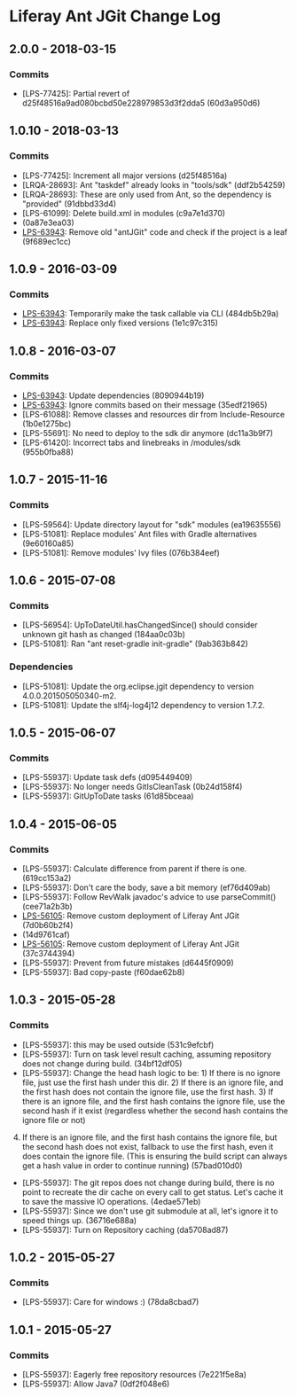 # Liferay Ant JGit Change Log

## 2.0.0 - 2018-03-15

### Commits
- [LPS-77425]: Partial revert of d25f48516a9ad080bcbd50e228979853d3f2dda5
(60d3a950d6)

## 1.0.10 - 2018-03-13

### Commits
- [LPS-77425]: Increment all major versions (d25f48516a)
- [LRQA-28693]: Ant "taskdef" already looks in "tools/sdk" (ddf2b54259)
- [LRQA-28693]: These are only used from Ant, so the dependency is "provided"
(91dbbd33d4)
- [LPS-61099]: Delete build.xml in modules (c9a7e1d370)
- [LPS-63943]: Revert "LPS-63943 Temporarily make the task callable via CLI"
(0a87e3ea03)
- [LPS-63943]: Remove old "antJGit" code and check if the project is a leaf
(9f689ec1cc)

## 1.0.9 - 2016-03-09

### Commits
- [LPS-63943]: Temporarily make the task callable via CLI (484db5b29a)
- [LPS-63943]: Replace only fixed versions (1e1c97c315)

## 1.0.8 - 2016-03-07

### Commits
- [LPS-63943]: Update dependencies (8090944b19)
- [LPS-63943]: Ignore commits based on their message (35edf21965)
- [LPS-61088]: Remove classes and resources dir from Include-Resource
(1b0e1275bc)
- [LPS-55691]: No need to deploy to the sdk dir anymore (dc11a3b9f7)
- [LPS-61420]: Incorrect tabs and linebreaks in /modules/sdk (955b0fba88)

## 1.0.7 - 2015-11-16

### Commits
- [LPS-59564]: Update directory layout for "sdk" modules (ea19635556)
- [LPS-51081]: Replace modules' Ant files with Gradle alternatives (9e60160a85)
- [LPS-51081]: Remove modules' Ivy files (076b384eef)

## 1.0.6 - 2015-07-08

### Commits
- [LPS-56954]: UpToDateUtil.hasChangedSince() should consider unknown git hash
as changed (184aa0c03b)
- [LPS-51081]: Ran "ant reset-gradle init-gradle" (9ab363b842)

### Dependencies
- [LPS-51081]: Update the org.eclipse.jgit dependency to version
4.0.0.201505050340-m2.
- [LPS-51081]: Update the slf4j-log4j12 dependency to version 1.7.2.

## 1.0.5 - 2015-06-07

### Commits
- [LPS-55937]: Update task defs (d095449409)
- [LPS-55937]: No longer needs GitIsCleanTask (0b24d158f4)
- [LPS-55937]: GitUpToDate tasks (61d85bceaa)

## 1.0.4 - 2015-06-05

### Commits
- [LPS-55937]: Calculate difference from parent if there is one. (619cc153a2)
- [LPS-55937]: Don't care the body, save a bit memory (ef76d409ab)
- [LPS-55937]: Follow RevWalk javadoc's advice to use parseCommit() (cee71a2b3b)
- [LPS-56105]: Remove custom deployment of Liferay Ant JGit (7d0b60b2f4)
- [LPS-56105]: Revert "LPS-56105 Remove custom deployment of Liferay Ant JGit"
(14d9761caf)
- [LPS-56105]: Remove custom deployment of Liferay Ant JGit (37c3744394)
- [LPS-55937]: Prevent from future mistakes (d6445f0909)
- [LPS-55937]: Bad copy-paste (f60dae62b8)

## 1.0.3 - 2015-05-28

### Commits
- [LPS-55937]: this may be used outside (531c9efcbf)
- [LPS-55937]: Turn on task level result caching, assuming repository does not
change during build. (34bf12df05)
- [LPS-55937]: Change the head hash logic to be: 1) If there is no ignore file,
just use the first hash under this dir. 2) If there is an ignore file, and the
first hash does not contain the ignore file, use the first hash. 3) If there is
an ignore file, and the first hash contains the ignore file, use the second hash
if it exist (regardless whether the second hash contains the ignore file or not)
4) If there is an ignore file, and the first hash contains the ignore file, but
the second hash does not exist, fallback to use the first hash, even it does
contain the ignore file. (This is ensuring the build script can always get a
hash value in order to continue running) (57bad010d0)
- [LPS-55937]: The git repos does not change during build, there is no point to
recreate the dir cache on every call to get status. Let's cache it to save the
massive IO operations. (4edae571eb)
- [LPS-55937]: Since we don't use git submodule at all, let's ignore it to speed
things up. (36716e688a)
- [LPS-55937]: Turn on Repository caching (da5708ad87)

## 1.0.2 - 2015-05-27

### Commits
- [LPS-55937]: Care for windows :) (78da8cbad7)

## 1.0.1 - 2015-05-27

### Commits
- [LPS-55937]: Eagerly free repository resources (7e221f5e8a)
- [LPS-55937]: Allow Java7 (0df2f048e6)